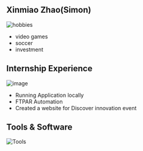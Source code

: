 
## Xinmiao Zhao(Simon)

![hobbies](https://user-images.githubusercontent.com/89116490/129995000-89cc0f08-cdfa-4a0e-8cb6-1e3c75210e3c.jpg)
- video games
- soccer 
- investment 

## Internship Experience
![image](https://user-images.githubusercontent.com/89116490/129996684-1f2ad98d-9452-4ad7-93e3-d5387ca1ef6b.png)
- Running Application locally
- FTPAR Automation
- Created a website for Discover innovation event

## Tools & Software
![Tools](https://user-images.githubusercontent.com/89116490/129995036-89e10ccf-cf85-4445-a149-537cdd2519fb.PNG)
